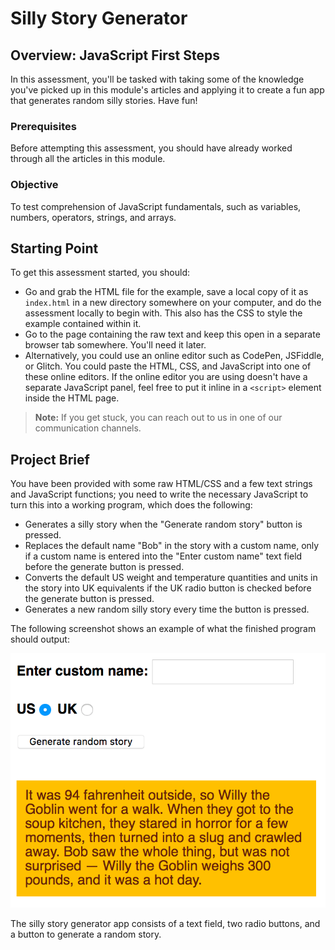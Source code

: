 # Silly Story Generator

## Overview: JavaScript First Steps

In this assessment, you'll be tasked with taking some of the knowledge you've picked up in this module's articles and applying it to create a fun app that generates random silly stories. Have fun!

### Prerequisites

Before attempting this assessment, you should have already worked through all the articles in this module.

### Objective

To test comprehension of JavaScript fundamentals, such as variables, numbers, operators, strings, and arrays.

## Starting Point

To get this assessment started, you should:

- Go and grab the HTML file for the example, save a local copy of it as `index.html` in a new directory somewhere on your computer, and do the assessment locally to begin with. This also has the CSS to style the example contained within it.
- Go to the page containing the raw text and keep this open in a separate browser tab somewhere. You'll need it later.
- Alternatively, you could use an online editor such as CodePen, JSFiddle, or Glitch. You could paste the HTML, CSS, and JavaScript into one of these online editors. If the online editor you are using doesn't have a separate JavaScript panel, feel free to put it inline in a `<script>` element inside the HTML page.

> **Note:** If you get stuck, you can reach out to us in one of our communication channels.

## Project Brief

You have been provided with some raw HTML/CSS and a few text strings and JavaScript functions; you need to write the necessary JavaScript to turn this into a working program, which does the following:

- Generates a silly story when the "Generate random story" button is pressed.
- Replaces the default name "Bob" in the story with a custom name, only if a custom name is entered into the "Enter custom name" text field before the generate button is pressed.
- Converts the default US weight and temperature quantities and units in the story into UK equivalents if the UK radio button is checked before the generate button is pressed.
- Generates a new random silly story every time the button is pressed.

The following screenshot shows an example of what the finished program should output:

![Screenshot of how the example should look after completing the assessment](sillystory.png)

The silly story generator app consists of a text field, two radio buttons, and a button to generate a random story.


